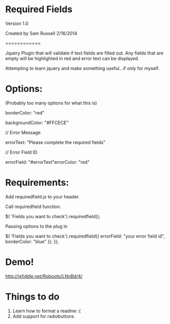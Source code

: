 Required Fields
============
Version 1.0

Created by Sam Russell 2/16/2014

============

Jquery Plugin that will validate if text fields are filled out.  Any fields that are empty will be highlighted in red and error text can be displayed.

Attempting to learn jquery and make something useful...if only for myself.

Options:
============

(Probably too many options for what this is)

borderColor: "red"

backgroundColor: "#FFCECE"

// Error Message

errorText: "Please complete the required fields"

// Error Field ID

errorField: "#errorText"errorColor: "red"
 
Requirements:
============

Add requiredfield.js to your header.

  
Call requiredfield function.

$( 'Fields you want to check').requiredfield();

Passing options to the plug in


$( 'Fields you want to check').requiredfield({
        errorField: "your error field id",
        borderColor: "blue"
        });
      });

Demo! 
============

http://jsfiddle.net/Robooto/LNnBd/4/


Things to do
============
1. Learn how to format a readme :(
2. Add support for radiobuttons
